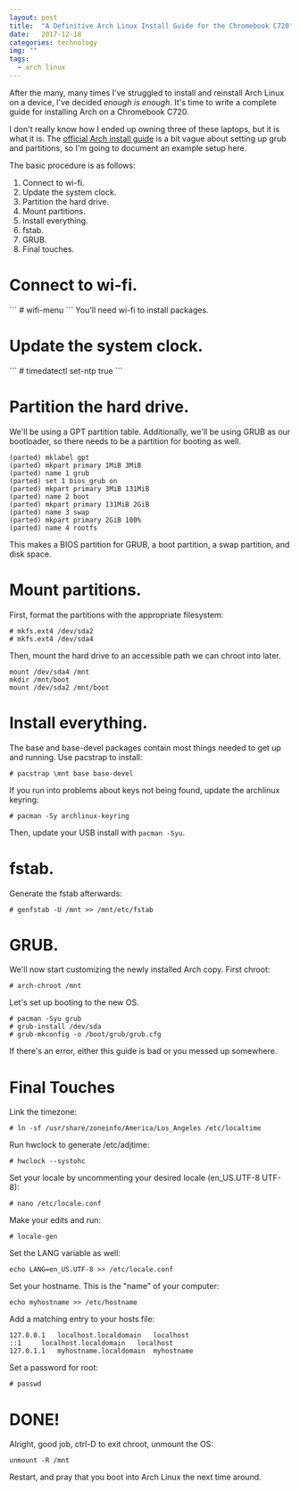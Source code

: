 ```yaml
---
layout: post
title:  "A Definitive Arch Linux Install Guide for the Chromebook C720"
date:   2017-12-18
categories: technology
img: ""
tags:
  - arch linux 
---
```


After the many, many times I've struggled to install and reinstall Arch Linux on a device, I've decided *enough is enough*. It's time to write a complete guide for installing Arch on a Chromebook C720.

I don't really know how I ended up owning three of these laptops, but it is what it is. The [official Arch install guide](https://wiki.archlinux.org/index.php/installation_guide) is a bit vague about setting up grub and partitions, so I'm going to document an example setup here.

The basic procedure is as follows:
1. Connect to wi-fi.
2. Update the system clock.
3. Partition the hard drive.
4. Mount partitions.
5. Install everything.
6. fstab.
7. GRUB.
8. Final touches.

<h1 class="invite">Connect to wi-fi.</h1>
```
# wifi-menu
```
You'll need wi-fi to install packages.
<h1 class="invite">Update the system clock.</h1>
```
# timedatectl set-ntp true
```

<h1 class="invite">Partition the hard drive.</h1>
We'll be using a GPT partition table. Additionally, we'll be using GRUB as our bootloader, so there needs to be a partition for booting as well.

```
(parted) mklabel gpt
(parted) mkpart primary 1MiB 3MiB
(parted) name 1 grub
(parted) set 1 bios_grub on
(parted) mkpart primary 3MiB 131MiB
(parted) name 2 boot
(parted) mkpart primary 131MiB 2GiB
(parted) name 3 swap
(parted) mkpart primary 2GiB 100%
(parted) name 4 rootfs
```

This makes a BIOS partition for GRUB, a boot partition, a swap partition, and disk space.

<h1 class="invite">Mount partitions.</h1>

First, format the partitions with the appropriate filesystem:
```
# mkfs.ext4 /dev/sda2
# mkfs.ext4 /dev/sda4
```

Then, mount the hard drive to an accessible path we can chroot into later.
```
mount /dev/sda4 /mnt
mkdir /mnt/boot
mount /dev/sda2 /mnt/boot
```

<h1 class="invite">Install everything.</h1>
The base and base-devel packages contain most things needed to get up and running. Use pacstrap to install:

```
# pacstrap \mnt base base-devel
```

If you run into problems about keys not being found, update the archlinux keyring:

```
# pacman -Sy archlinux-keyring
```

Then, update your USB install with `pacman -Syu`.

<h1 class="invite">fstab.</h1>

Generate the fstab afterwards:
```
# genfstab -U /mnt >> /mnt/etc/fstab
```

<h1 class="invite">GRUB.</h1>

We'll now start customizing the newly installed Arch copy. First chroot:
```
# arch-chroot /mnt
```

Let's set up booting to the new OS.
```
# pacman -Syu grub
# grub-install /dev/sda
# grub-mkconfig -o /boot/grub/grub.cfg
```

If there's an error, either this guide is bad or you messed up somewhere.

<h1 class="invite">Final Touches</h1>

Link the timezone:
```
# ln -sf /usr/share/zoneinfo/America/Los_Angeles /etc/localtime
```

Run hwclock to generate /etc/adjtime:
```
# hwclock --systohc
```

Set your locale by uncommenting your desired locale (en_US.UTF-8 UTF-8):
```
# nano /etc/locale.conf
```

Make your edits and run:
```
# locale-gen
```

Set the LANG variable as well:
```
echo LANG=en_US.UTF-8 >> /etc/locale.conf
```

Set your hostname. This is the "name" of your computer:
```
echo myhostname >> /etc/hostname
```

Add a matching entry to your hosts file:
```
127.0.0.1	localhost.localdomain	localhost
::1		localhost.localdomain	localhost
127.0.1.1	myhostname.localdomain	myhostname
```

Set a password for root:
```
# passwd
```

<h1 class="header">DONE!</h1>

Alright, good job, ctrl-D to exit chroot, unmount the OS:

```
unmount -R /mnt
```

Restart, and pray that you boot into Arch Linux the next time around.